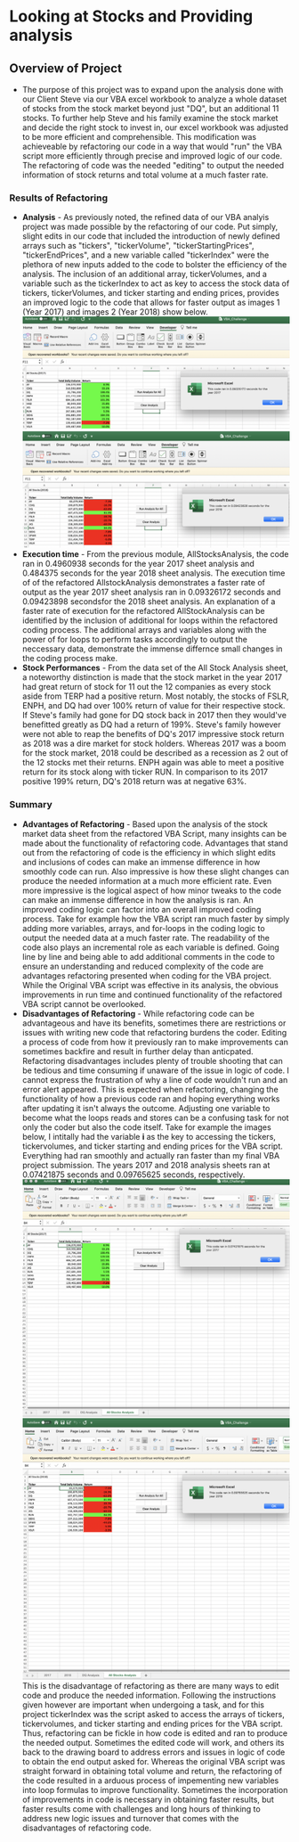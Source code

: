 # Looking at Stocks and Providing analysis
## Overview of Project
  * The purpose of this project was to expand upon the analysis done with our Client Steve via our VBA excel workbook to analyze a whole dataset of stocks from the stock market beyond just "DQ", but an additional 11 stocks. To further help Steve and his family examine the stock market and decide the right stock to invest in, our excel workbook was adjusted to be more efficient and comprehensible. This modification was achieveable by refactoring our code in a way that would "run" the VBA script more efficiently through precise and improved logic of our code. The refactoring of code was the needed "editing" to output the needed information of stock returns and total volume at a much faster rate. 

### Results of Refactoring
 * **Analysis** - As previously noted, the refined data of our VBA analyis project was made possible by the refactoring of our code. Put simply, slight edits in our code that included the introduction of newly defined arrays such as "tickers", "tickerVolume", "tickerStartingPrices", "tickerEndPrices", and a new variable called "tickerIndex" were the plethora of new inputs added to the code to bolster the efficiency of the analysis. The inclusion of an additional array, tickerVolumes, and a variable such as the tickerIndex to act as key to access the stock data of tickers, tickerVolumes, and ticker starting and ending prices, provides an improved logic to the code that allows for faster output as images 1 (Year 2017) and images 2 (Year 2018) show below. ![](images/VBA_Challenge_2017.png)                             ![](images/VBA_Challenge_2018.png) 
* **Execution time** - From the previous module, AllStocksAnalysis, the code ran in 0.4960938 seconds for the year 2017 sheet analysis and 0.484375 seconds for the year 2018 sheet analysis. The execution time of of the refactored AllstockAnalysis demonstrates a faster rate of output as the year 2017 sheet analysis ran in 0.09326172 seconds and 0.09423898 secondsfor the 2018 sheet analysis. An explanation of a faster rate of execution for the refactored AllStockAnalysis can be identified by the inclusion of additional for loops within the refactored coding process. The additional arrays and variables along with the power of for loops to perform tasks accordingly to output the neccessary data, demonstrate the immense differnce small changes in the coding process make. 
* **Stock Performances** - From the data set of the All Stock Analysis sheet, a noteworthy distinction is made that the stock market in the year 2017 had great return of stock for 11 out the 12 companies as every stock aside from TERP had a positive return. Most notably, the stocks of FSLR, ENPH, and DQ had over 100% return of value for their respective stock. If Steve's family had gone for DQ stock back in 2017 then they would've benefitted greatly as DQ had a return of 199%. Steve's family however were not able to reap the benefits of DQ's 2017 impressive stock return as 2018 was a dire market for stock holders. Whereas 2017 was a boom for the stock market, 2018 could be described as a recession as 2 out of the 12 stocks met their returns. ENPH again was able to meet a positive return for its stock along with ticker RUN. In comparison to its 2017 positive 199% return, DQ's 2018 return was at negative 63%. 

### Summary
* **Advantages of Refactoring** - Based upon the analysis of the stock market data sheet from the refactored VBA Script, many insights can be made about the functionality of refactoring code. Advantages that stand out from the refactoring of code is the efficiency in which slight edits and inclusions of codes can make an immense difference in how smoothly code can run. Also impressive is how these slight changes can produce the needed information at a much more efficient rate. Even more impressive is the logical aspect of how minor tweaks to the code can make an immense difference in how the analysis is ran. An improved coding logic can factor into an overall improved coding process. Take for example how the VBA script ran much faster by simply adding more variables, arrays, and for-loops in the coding logic to output the needed data at a much faster rate. The readability of the code also plays an incremental role as each variable is defined. Going line by line and being able to add additional comments in the code to ensure an understanding and reduced complexity of the code are advantages refactoring presented when coding for the VBA project. While the Original VBA script was effective in its analysis, the obvious improvements in run time and continued functionality of the refactored VBA script cannot be overlooked. 
* **Disadvantages of Refactoring** - While refactoring code can be advantageous and have its benefits, sometimes there are restrictions or issues with writing new code that refactoring burdens the coder. Editing a process of code from how it previously ran to make improvements can sometimes backfire and result in further delay than anticpated. Refactoring disadvantages includes plenty of trouble shooting that can be tedious and time consuming if unaware of the issue in logic of code. I cannot express the frustration of why a line of code wouldn't run and an error alert appeared. This is expected when refactoring, changing the functionality of how a previous code ran and hoping everything works after updating it isn't always the outcome. Adjusting one variable to become what the loops reads and stores can be a confusing task for not only the coder but also the code itself. Take for example the images below, I intitally had the variable **i** as the key to accessing the tickers, tickervolumes, and ticker starting and ending prices for the VBA script. Everything had ran smoothly and actually ran faster than my final VBA project submission. The years 2017 and 2018 analysis sheets ran at 0.07421875 seconds and 0.09765625 seconds, respectively. ![](images/VBA_Challengei_2017.png) ![](images/VBA_Challengei_2018.png)
This is the disadvantage of refactoring as there are many ways to edit code and produce the needed information. Following the instructions given however are important when undergoing a task, and for this project tickerIndex was the script asked to access the arrays of tickers, tickervolumes, and ticker starting and ending prices for the VBA script. Thus, refactoring can be fickle in how code is edited and ran to produce the needed output. Sometimes the edited code will work, and others its back to the drawing board to address errors and issues in logic of code to obtain the end output asked for. Whereas the original VBA script was straight forward in obtaining total volume and return, the refactoring of the code resulted in a arduous process of impementing new variables into loop formulas to improve functionality. Sometimes the incorporation of improvements in code is necessary in obtaining faster results, but faster results come with challenges and long hours of thinking to address new logic issues and turnover that comes with the disadvantages of refactoring code. 
